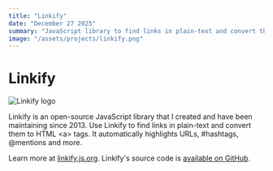```yaml
---
title: "Linkify"
date: "December 27 2025"
summary: "JavaScript library to find links in plain-text and convert themto HTML <a> tags"
image: "/assets/projects/linkify.png"
---
```


# Linkify

![Linkify logo](/assets/projects/linkify.png)

Linkify is an open-source JavaScript library that I created and have been
maintaining since 2013. Use Linkify to find links in plain-text and convert them
to HTML &lt;a&gt; tags. It automatically highlights URLs, #hashtags, @mentions
and more.

Learn more at [linkify.js.org](https://linkify.js.org). Linkify's source code is
[available on GitHub](https://github.com/nfrasser/linkifyjs).
